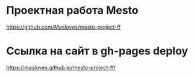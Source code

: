 # Проектная работа Mesto
https://github.com/Masloves/mesto-project-ff

# Ссылка на сайт в gh-pages deploy
https://masloves.github.io/mesto-project-ff/